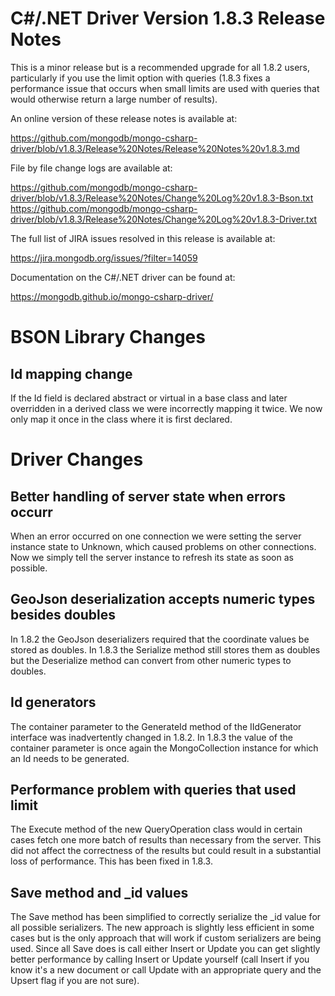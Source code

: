 C#/.NET Driver Version 1.8.3 Release Notes
==========================================

This is a minor release but is a recommended upgrade for all 1.8.2 users, particularly
if you use the limit option with queries (1.8.3 fixes a performance issue that occurs
when small limits are used with queries that would otherwise return a large number of
results).

An online version of these release notes is available at:

https://github.com/mongodb/mongo-csharp-driver/blob/v1.8.3/Release%20Notes/Release%20Notes%20v1.8.3.md

File by file change logs are available at:

https://github.com/mongodb/mongo-csharp-driver/blob/v1.8.3/Release%20Notes/Change%20Log%20v1.8.3-Bson.txt
https://github.com/mongodb/mongo-csharp-driver/blob/v1.8.3/Release%20Notes/Change%20Log%20v1.8.3-Driver.txt

The full list of JIRA issues resolved in this release is available at:

https://jira.mongodb.org/issues/?filter=14059

Documentation on the C#/.NET driver can be found at:

https://mongodb.github.io/mongo-csharp-driver/

BSON Library Changes
====================

Id mapping change
-----------------

If the Id field is declared abstract or virtual in a base class and later overridden
in a derived class we were incorrectly mapping it twice. We now only map it once in 
the class where it is first declared.

Driver Changes
==============

Better handling of server state when errors occurr
--------------------------------------------------

When an error occurred on one connection we were setting the server instance state
to Unknown, which caused problems on other connections. Now we simply tell the server
instance to refresh its state as soon as possible.

GeoJson deserialization accepts numeric types besides doubles
-------------------------------------------------------------

In 1.8.2 the GeoJson deserializers required that the coordinate values be stored as
doubles. In 1.8.3 the Serialize method still stores them as doubles but the Deserialize
method can convert from other numeric types to doubles.

Id generators
-------------

The container parameter to the GenerateId method of the IIdGenerator interface was
inadvertently changed in 1.8.2. In 1.8.3 the value of the container parameter is once
again the MongoCollection instance for which an Id needs to be generated.

Performance problem with queries that used limit
------------------------------------------------

The Execute method of the new QueryOperation class would in certain cases fetch one
more batch of results than necessary from the server. This did not affect the correctness
of the results but could result in a substantial loss of performance. This has been
fixed in 1.8.3.

Save method and _id values
--------------------------

The Save method has been simplified to correctly serialize the _id value for all
possible serializers. The new approach is slightly less efficient in some cases but
is the only approach that will work if custom serializers are being used. Since all 
Save does is call either Insert or Update you can get slightly better performance 
by calling Insert or Update yourself (call Insert if you know it's a new document
or call Update with an appropriate query and the Upsert flag if you are not sure).
